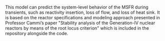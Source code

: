 This model can predict the system-level behavior of the MSFR during transients, such as reactivity insertion, loss of flow, and loss of heat sink. It is based on the reactor specifications and modeling approach presented in Professor Cammi’s paper "Stability analysis of the Generation-IV nuclear reactors by means of the root locus criterion"
which is included in the repository alongside the code.
